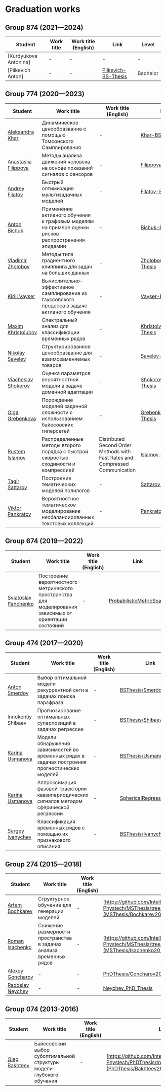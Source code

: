 # Graduation works
## Group 874 (2021—2024)
Student | Work title |Work title (English)|Link|Level|
| --- | --- | --- | --- | --- | 
[Kurdyukova Antonina]|- | - |  - |  - |
[Pilkevich Anton]|- | - |  [Pilkevich-BS-Thesis](https://github.com/Intelligent-Systems-Phystech/Pilkevich-BS-Thesis) | Bachelor|
## Group 774 (2020—2023) 
Student | Work title |Work title (English)|Link|Level|
| --- | --- | --- | --- | --- | 
[Aleksandra Khar](https://github.com/Aleksandra-Khar)| Динамическое ценообразвание с помощью Томсонского Сэмплирования | - |  [Khar-BS-Thesis](https://github.com/Intelligent-Systems-Phystech/Khar-BS-Thesis) |  Bachelor |
| [Anastasiia Filippova](https://github.com/nastya236) | Методы анализа движений человека на основе показаний сигналов с сенсоров | - | [Filippova-BS-Thesis](https://github.com/Intelligent-Systems-Phystech/Filippova-BS-Thesis) | Bachelor |
[Andrey Filatov](https://github.com/anvilarth) |  Быстрый оптимизация мультизадачных моделей | - | [Filatov-BS-Thesis](https://github.com/Intelligent-Systems-Phystech/Filatov-BS-Thesis) | Bachelor |
| [Anton Bishuk](https://github.com/ApostolAnt) | Применение активного обучения к графовым моделям на примере оценки рисков распространения эпидемии | - | [Bishuk-BS-Thesis](https://github.com/Intelligent-Systems-Phystech/Bishuk-BS-Thesis) | Bachelor |
[Vladimir Zholobov](https://github.com/ZVlaDreamer) |  Методы типа градиентного клиппинга для задач на больших данных  | - | [Zholobov-BS-Thesis](https://github.com/Intelligent-Systems-Phystech/Zholobov-BS-Thesis) | Bachelor |
[Kirill Vayser](https://github.com/Nerkan78) |  Вычислительно-эффективное сэмплирование из гауссовского процесса в задаче активного обучения | - | [Vayser-BS-Thesis](https://github.com/Intelligent-Systems-Phystech/Vayser-BS-Thesis) | Bachelor |
[Maxim Khristolubov](https://github.com/Maxim-Hristolubov) | Спектральный анализ для классификации временных рядов | - | [Khristolyubov-BS-Thesis](https://github.com/Intelligent-Systems-Phystech/Khristolyubov-BS-Thesis) |  Bachelor |
[Nikolay Savelev](https://github.com/Nikolay-Savelev) | Структурированное ценообразвание для взаимозаменяемых товаров | - | [Savelev-BS-Thesis](https://github.com/Intelligent-Systems-Phystech/Savelev-BS-Thesis) | Bachelor |
[Viacheslav Shokorov](https://github.com/vshokorov) | Оценка параметров вероятностной модели в задаче доменной адаптации | - | [Shokorov-BS-Thesis](https://github.com/Intelligent-Systems-Phystech/Shokorov-BS-Thesis) | Bachelor |
[Olga Grebenkova](https://github.com/GrebenkovaO)  | Порождение моделей заданной сложности с использованием байесовских гиперсетей|  - |[Grebenkova-BS-Thesis](https://github.com/Intelligent-Systems-Phystech/Grebenkova-BS-Thesis) |  Bachelor |
[Rustem Islamov](https://github.com/Rustem-Islamov) | Распределенные методы второго порядка с быстрой скоростью сходимости и компрессией| Distributed Second Order Methods with Fast Rates and Compressed Communication | [Islamov-BS-Thesis](https://github.com/Intelligent-Systems-Phystech/Islamov-BS-Thesis) |  Bachelor |
| [Tagir Sattarov](https://github.com/Tagir-Sattarov) | Построение тематических моделей полилогов | - | [Sattarov-BS-Thesis](https://github.com/Intelligent-Systems-Phystech/Sattarov-BS-Thesis) | Bachelor |
[Viktor Pankratov](https://github.com/PankratovViktor) |  Вероятностное тематическое моделирование несбалансированных текстовых коллекций | - | [Pankratov_BS_Thesis](https://github.com/Intelligent-Systems-Phystech/Pankratov_BS_Thesis) | Bachelor |

## Group 674 (2019—2022)
Student| Work title |Work title (English)|Link|Level|
| --- | --- | --- | --- | --- | 
| [Sviatoslav Panchenko](https://github.com/PanchenkoSviatoslav) | Построение вероятностного метрического пространства для моделирования зависимых от ориентации состояний | - | [ProbabilisticMetricSpace](https://github.com/Intelligent-Systems-Phystech/ProbabilisticMetricSpace) | Bachelor |

## Group 474 (2017—2020) 
Student| Work title |Work title (English)|Link|Level|
| --- | --- | --- | --- | --- | 
[Anton Smerdov](https://github.com/smerdov) | Выбор оптимальной модели рекуррентной сети в задачах поиска парафраза | - |  [BSThesis/Smerdov2018](https://github.com/Intelligent-Systems-Phystech/BSThesis/tree/master/Smerdov2018) | Bachelor |
Innokentiy Shibaev | Прогнозирование оптимальных суперпозиций в задачах регрессии | - |  [BSThesis/Shibaev2018](https://github.com/Intelligent-Systems-Phystech/BSThesis/tree/master/Shibaev018) | Bachelor |
[Karina Usmanova](https://github.com/karina-usmanova) | Модели обнаружения зависимостей во временных рядах в задачах построения прогностических моделей | - | [BSThesis/Usmanova2018](https://github.com/Intelligent-Systems-Phystech/BSThesis/tree/master/Usmanova2018) | Bachelor |
[Karina Usmanova](https://github.com/karina-usmanova) | Аппроксимация фазовой траектории квазипериодических сигналов методом сферической регрессии  | - | [SphericalRegression](https://github.com/Intelligent-Systems-Phystech/SphericalRegression) | Master |
[Sergey Ivanychev](https://github.com/ivanychev)|Классификация временных рядов с помощью их признакового описания | - | [BSThesis/Ivanychev2018](https://github.com/Intelligent-Systems-Phystech/BSThesis/tree/master/Ivanychev2018) | Bachelor |


## Group 274 (2015—2018) 
Student| Work title |Work title (English)|Link|Level|
| --- | --- | --- | --- | --- | 
[Artem Bochkarev](https://github.com/ar-bochkarev)| Структурное обучение для генерации моделей | - | [https://github.com/Intelligent-Systems-Phystech/MSThesis/tree/master/Bochkarev2018StructuredLearning](MSThesis/Bochkarev2018StructuredLearning) | Master |
[Roman Isachenko](https://github.com/r-isachenko) |  Снижение размерности пространства в задачах анализа временных рядов | - | [https://github.com/Intelligent-Systems-Phystech/MSThesis/tree/master/Isachenko2018MSThesis](MSThesis/Isachenko2018MSThesis) | Master |
[Alexey Goncharov](https://github.com/lexix) |  -  | - | [PhDThesis/Goncharov2019](https://github.com/Intelligent-Systems-Phystech/PhDThesis/tree/master/Goncharov2019) |  PhD |
[Radoslav Neychev](https://github.com/neychev)|  - | - | [Neychev_PhD_Thesis](https://github.com/Intelligent-Systems-Phystech/Neychev_PhD_Thesis)  | PhD |


## Group 074 (2013-2016)
Student| Work title |Work title (English)|Link|Level|
| --- | --- | --- | --- | --- | 
[Oleg Bakhteev](https://github.com/bahleg) | Байесовский выбор субоптимальной структуры модели глубокого обучения | - | [https://github.com/Intelligent-Systems-Phystech/PhDThesis/tree/master/Bakhteev2019](PhDThesis/Bakhteev2019) | PhD |
